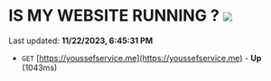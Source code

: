 # IS MY WEBSITE RUNNING ? [![](https://img.shields.io/static/v1?label=Sponsor&message=%E2%9D%A4&logo=GitHub&color=%23fe8e86)](https://github.com/sponsors/<username>)

Last updated: **11/22/2023, 6:45:31 PM**

- `GET` [https://youssefservice.me](https://youssefservice.me) - **Up** (1043ms)
